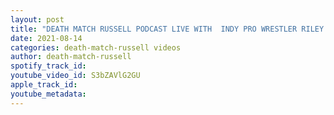 ```yaml
---
layout: post
title: "DEATH MATCH RUSSELL PODCAST LIVE WITH  INDY PRO WRESTLER RILEY ROSE THE MOR OF IRSH STRONG STYLE"
date: 2021-08-14
categories: death-match-russell videos
author: death-match-russell
spotify_track_id: 
youtube_video_id: S3bZAVlG2GU
apple_track_id: 
youtube_metadata: 
---
```

